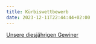```yaml
---
title: Kürbiswettbewerb
date: 2023-12-11T22:44:44+02:00
---
```

[Unsere diesjährigen Gewiner](/pic/Kurbiswettbewerb.png)


